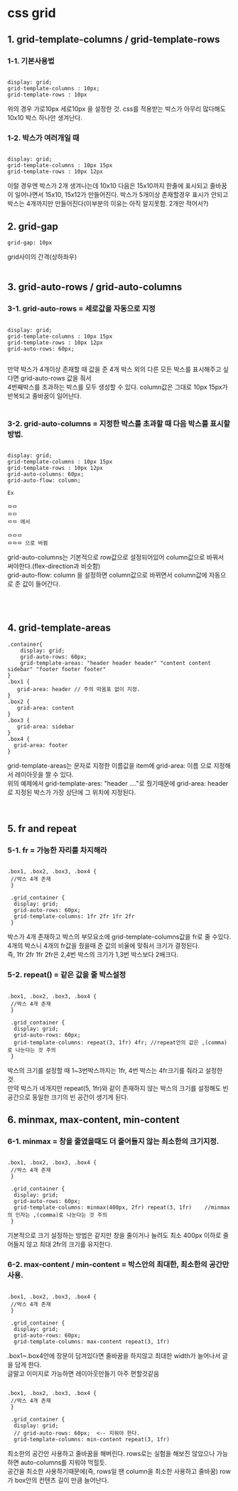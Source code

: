 css grid
=====

<h2>1. grid-template-columns / grid-template-rows</h2>

<h3>1-1. 기본사용법</h3>

```

display: grid;
grid-template-columns : 10px;
grid-template-rows : 10px

```
 위의 경우 가로10px 세로10px 을 설정한 것.  css를 적용받는 박스가 아무리 많다해도 10x10 박스 하나만 생겨난다.
 <br>
 <h3>1-2. 박스가 여러개일 때</h3>

```

display: grid;
grid-template-columns : 10px 15px
grid-template-rows : 10px 12px

```
 이럴 경우엔 박스가 2개 생겨나는데 10x10 다음은 15x10까지 한줄에 표시되고 줄바꿈이 일어나면서 15x10, 15x12가 만들어진다.
박스가 5개이상 존재할경우 표시가 안되고 박스는 4개까지만 만들어진다(이부분의 이유는 아직 알지못함. 2개만 적어서?)
<br>
<h2>2. grid-gap</h2>

```
grid-gap: 10px
```
 grid사이의 간격(상하좌우)
<br>
<br>

<h2>3. grid-auto-rows / grid-auto-columns</h2>

<h3>3-1. grid-auto-rows = 세로값을 자동으로 지정</h3>

```

display: grid;
grid-template-columns : 10px 15px
grid-template-rows : 10px 12px
grid-auto-rows: 60px;


```

만약 박스가 4개이상 존재할 때 값을 준 4개 박스 외의 다른 모든 박스를 표시해주고 싶다면 grid-auto-rows 값을 줘서<br>
4번째박스를 초과하는 박스를 모두 생성할 수 있다. column값은 그대로 10px 15px가 반복되고 줄바꿈이 일어난다.<br>
<br>
<h3>3-2. grid-auto-columns = 지정한 박스를 초과할 때 다음 박스를 표시할 방법.</h3>

```

display: grid;
grid-template-columns : 10px 15px
grid-template-rows : 10px 12px
grid-auto-columns: 60px;
grid-auto-flow: column;

Ex

ㅁㅁ
ㅁㅁ
ㅁㅁ 에서

ㅁㅁㅁ
ㅁㅁㅁ 으로 바뀜

```
grid-auto-columns는 기본적으로 row값으로 설정되어있어 column값으로 바꿔서 써야한다.(flex-direction과 비슷함)<br>
grid-auto-flow: column 을 설정하면 column값으로 바뀌면서 column값에 자동으로 준 값이 들어간다.

<br>
<br>

<h2>4. grid-template-areas</h2>

```
.container{
    display: grid;
    grid-auto-rows: 60px;
    grid-template-areas: "header header header" "content content sidebar" "footer footer footer"
}
.box1 {
   grid-area: header // 주의 따옴표 없이 지정.
}
.box2 {
   grid-area: content
}
.box3 {
   grid-area: sidebar
}
.box4 {
  grid-area: footer
}
```
grid-template-areas는 문자로 지정한 이름값을 item에 grid-area: 이름 으로 지정해서 레이아웃을 짤 수 있다.<br>
위의 예제에서 grid-template-ares: "header ...."로 줬기때문에 grid-area: header로 지정된 박스가 가장 상단에 그 위치에 지정된다.



<br>
<h2>5. fr and repeat</h2>

<h3>5-1. fr = 가능한 자리를 차지해라</h3>

```

.box1, .box2, .box3, .box4 {
 //박스 4개 존재
 }
 
 .grid_container {
  display: grid;
  grid-auto-rows: 60px;
  grid-template-columns: 1fr 2fr 1fr 2fr
 }

```
박스가 4개 존재하고 박스의 부모요소에 grid-template-columns값을 fr로 줄 수있다. <br>
4개의 박스니 4개의 fr값을 줬을때 준 값의 비율에 맞춰서 크기가 결정된다.<br>
즉, 1fr 2fr 1fr 2fr은 2,4번 박스의 크기가 1,3번 박스보다 2배크다.<br>

<h3>5-2. repeat() = 같은 값을 줄 박스설정</h3>

```

.box1, .box2, .box3, .box4 {
 //박스 4개 존재
 }
 
 .grid_container {
  display: grid;
  grid-auto-rows: 60px;
  grid-template-columns: repeat(3, 1fr) 4fr; //repeat안의 값은 ,(comma)로 나눈다는 것 주의
 }

```
박스의 크기를 설정할 때 1~3번박스까지는 1fr, 4번 박스는 4fr크기를 줘라고 설정한 것. <br>
만약 박스가 네개지만 repeat(5, 1fr)와 같이 존재하지 않는 박스의 크기를 설정해도 빈 공간으로 동일한 크기의 빈 공간이 생기게 된다.
<br>

<h2>6. minmax, max-content, min-content</h2>

<h3>6-1. minmax = 창을 줄였을때도 더 줄어들지 않는 최소한의 크기지정.</h3>

```

.box1, .box2, .box3, .box4 {
 //박스 4개 존재
 }
 
 .grid_container {
  display: grid;
  grid-auto-rows: 60px;
  grid-template-columns: minmax(400px, 2fr) repeat(3, 1fr)    //minmax의 인자는 ,(comma)로 나눈다는 것 주의
 }

```
기본적으로 크기 설정하는 방법은 같지만 창을 줄이거나 늘려도 최소 400px 이하로 줄어들지 않고 최대 2fr의 크기를 유지한다.

<h3>6-2. max-content / min-content = 박스안의 최대한, 최소한의 공간만 사용.</h3>

```

.box1, .box2, .box3, .box4 {
 //박스 4개 존재
 }
 
 .grid_container {
  display: grid;
  grid-auto-rows: 60px;
  grid-template-columns: max-content repeat(3, 1fr)

```
.box1~.box4안에 장문이 담겨있다면 줄바꿈을 하지않고 최대한 width가 늘어나서 글을 담게 한다.<br>
글말고 이미지로 가능하면 레이아웃만들기 아주 편할것같음

```

.box1, .box2, .box3, .box4 {
 //박스 4개 존재
 }
 
 .grid_container {
  display: grid;
  // grid-auto-rows: 60px;  <-- 지워야 한다.
  grid-template-columns: min-content repeat(3, 1fr)

```
최소한의 공간만 사용하고 줄바꿈을 해버린다. rows로는 실험을 해보진 않았으나 가능하면 auto-columns를 지워야 먹힐듯.<br>
공간을 최소한 사용하기때문에(즉, rows일 땐 column을 최소한 사용하고 줄바꿈) row가 box안의 컨텐츠 길이 만큼 늘어난다.
